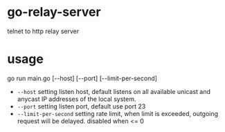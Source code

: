 # go-relay-server
telnet to http relay server

# usage
go run main.go [--host] [--port] [--limit-per-second]
  * `--host` setting listen host, default listens on all available unicast and anycast IP addresses of the local system.
  * `--port` setting listen port, default use port 23
  * `--limit-per-second` setting rate limit, when limit is exceeded, outgoing request will be delayed. disabled when <= 0
